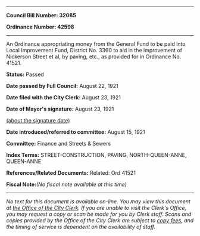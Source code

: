 

********

**Council Bill Number: 32085**
   
**Ordinance Number: 42598**
********

 An Ordinance appropriating money from the General Fund to be paid into Local Improvement Fund, District No. 3360 to aid in the improvement of Nickerson Street et al, by paving, etc., as provided for in Ordinance No. 41521.

**Status:** Passed
   
**Date passed by Full Council:** August 22, 1921
   
**Date filed with the City Clerk:** August 23, 1921
   
**Date of Mayor's signature:** August 23, 1921
   
[(about the signature date)](/~public/approvaldate.htm)
   
   
   
**Date introduced/referred to committee:** August 15, 1921
   
**Committee:** Finance and Streets & Sewers
   
   
**Index Terms:** STREET-CONSTRUCTION, PAVING, NORTH-QUEEN-ANNE, QUEEN-ANNE

**References/Related Documents:** Related: Ord 41521

**Fiscal Note:**_(No fiscal note available at this time)_
********

_No text for this document is available on-line. You may view this document at [the Office of the City Clerk](http://www.seattle.gov/leg/clerk/contactUs.htm). If you are unable to visit the Clerk's Office, you may request a copy or scan be made for you by Clerk staff. Scans and copies provided by the Office of the City Clerk are subject to [copy fees](http://clerk.seattle.gov/~public/clerkfees.htm), and the timing of service is dependent on the availability of staff._

